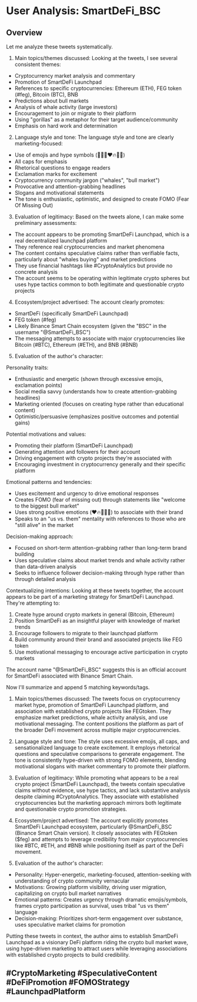 # User Analysis: SmartDeFi_BSC

## Overview

<think>
Let me analyze these tweets systematically.

1. Main topics/themes discussed:
Looking at the tweets, I see several consistent themes:
- Cryptocurrency market analysis and commentary
- Promotion of SmartDeFi Launchpad
- References to specific cryptocurrencies: Ethereum (ETH), FEG token (#feg), Bitcoin (BTC), BNB
- Predictions about bull markets
- Analysis of whale activity (large investors)
- Encouragement to join or migrate to their platform
- Using "gorillas" as a metaphor for their target audience/community
- Emphasis on hard work and determination

2. Language style and tone:
The language style and tone are clearly marketing-focused:
- Use of emojis and hype symbols (🚨🚀🦍❤️🔥👀💪)
- All caps for emphasis
- Rhetorical questions to engage readers
- Exclamation marks for excitement
- Cryptocurrency community jargon ("whales", "bull market")
- Provocative and attention-grabbing headlines
- Slogans and motivational statements
- The tone is enthusiastic, optimistic, and designed to create FOMO (Fear Of Missing Out)

3. Evaluation of legitimacy:
Based on the tweets alone, I can make some preliminary assessments:
- The account appears to be promoting SmartDeFi Launchpad, which is a real decentralized launchpad platform
- They reference real cryptocurrencies and market phenomena
- The content contains speculative claims rather than verifiable facts, particularly about "whales buying" and market predictions
- They use financial hashtags like #CryptoAnalytics but provide no concrete analysis
- The account seems to be operating within legitimate crypto spheres but uses hype tactics common to both legitimate and questionable crypto projects

4. Ecosystem/project advertised:
The account clearly promotes:
- SmartDeFi (specifically SmartDeFi Launchpad)
- FEG token (#feg)
- Likely Binance Smart Chain ecosystem (given the "BSC" in the username "@SmartDeFi_BSC")
- The messaging attempts to associate with major cryptocurrencies like Bitcoin (#BTC), Ethereum (#ETH), and BNB (#BNB)

5. Evaluation of the author's character:

Personality traits:
- Enthusiastic and energetic (shown through excessive emojis, exclamation points)
- Social media savvy (understands how to create attention-grabbing headlines)
- Marketing oriented (focuses on creating hype rather than educational content)
- Optimistic/persuasive (emphasizes positive outcomes and potential gains)

Potential motivations and values:
- Promoting their platform (SmartDeFi Launchpad)
- Generating attention and followers for their account
- Driving engagement with crypto projects they're associated with
- Encouraging investment in cryptocurrency generally and their specific platform

Emotional patterns and tendencies:
- Uses excitement and urgency to drive emotional responses
- Creates FOMO (fear of missing out) through statements like "welcome to the biggest bull market"
- Uses strong positive emotions (❤️🔥💪🚀🦍) to associate with their brand
- Speaks to an "us vs. them" mentality with references to those who are "still alive" in the market

Decision-making approach:
- Focused on short-term attention-grabbing rather than long-term brand building
- Uses speculative claims about market trends and whale activity rather than data-driven analysis
- Seeks to influence follower decision-making through hype rather than through detailed analysis

Contextualizing intentions:
Looking at these tweets together, the account appears to be part of a marketing strategy for SmartDeFi Launchpad. They're attempting to:
1. Create hype around crypto markets in general (Bitcoin, Ethereum)
2. Position SmartDeFi as an insightful player with knowledge of market trends
3. Encourage followers to migrate to their launchpad platform
4. Build community around their brand and associated projects like FEG token
5. Use motivational messaging to encourage active participation in crypto markets

The account name "@SmartDeFi_BSC" suggests this is an official account for SmartDeFi associated with Binance Smart Chain.

Now I'll summarize and append 5 matching keywords/tags.
</think>

1. Main topics/themes discussed:
The tweets focus on cryptocurrency market hype, promotion of SmartDeFi Launchpad platform, and association with established crypto projects like FEGtoken. They emphasize market predictions, whale activity analysis, and use motivational messaging. The content positions the platform as part of the broader DeFi movement across multiple major cryptocurrencies.

2. Language style and tone:
The style uses excessive emojis, all caps, and sensationalized language to create excitement. It employs rhetorical questions and speculative comparisons to generate engagement. The tone is consistently hype-driven with strong FOMO elements, blending motivational slogans with market commentary to promote their platform.

3. Evaluation of legitimacy:
While promoting what appears to be a real crypto project (SmartDeFi Launchpad), the tweets contain speculative claims without evidence, use hype tactics, and lack substantive analysis despite claiming #CryptoAnalytics. They associate with established cryptocurrencies but the marketing approach mirrors both legitimate and questionable crypto promotion strategies.

4. Ecosystem/project advertised:
The account explicitly promotes SmartDeFi Launchpad ecosystem, particularly @SmartDeFi_BSC (Binance Smart Chain version). It closely associates with FEGtoken ($feg) and attempts to leverage credibility from major cryptocurrencies like #BTC, #ETH, and #BNB while positioning itself as part of the DeFi movement.

5. Evaluation of the author's character:
- Personality: Hyper-energetic, marketing-focused, attention-seeking with understanding of crypto community vernacular
- Motivations: Growing platform visibility, driving user migration, capitalizing on crypto bull market narratives
- Emotional patterns: Creates urgency through dramatic emojis/symbols, frames crypto participation as survival, uses tribal "us vs them" language
- Decision-making: Prioritizes short-term engagement over substance, uses speculative market claims for promotion

Putting these tweets in context, the author aims to establish SmartDeFi Launchpad as a visionary DeFi platform riding the crypto bull market wave, using hype-driven marketing to attract users while leveraging associations with established crypto projects to build credibility.

#CryptoMarketing #SpeculativeContent #DeFiPromotion #FOMOStrategy #LaunchpadPlatform
---
